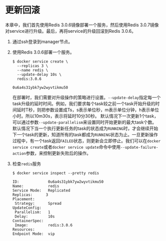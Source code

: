 # 更新回滚

本章中，我们首先使用Redis 3.0.6镜像部署一个服务，然后使用Redis 3.0.7镜像对service进行升级。最后，再将service的升级回滚到Redis 3.0.6。

1. 通过ssh登录到manager节点。

2. 使用Redis 3.0.6部署一个服务。

    ```
    $ docker service create \
      --replicas 3 \
      --name redis \
      --update-delay 10s \
      redis:3.0.6

    0u6a4s31ybk7yw2wyvtikmu50
    ```
    在部署时，我们需要对升级操作的策略进行设置。`--update-delay`指定每一个task升级的延时时间。例如，我们要求每个task较之前一个task开始升级的时间延时T秒，则把参数设置成Ts，s表示单位秒，m表示单位分钟，h表示单位小时。所以10m30s，表示将延时10分30秒。
    默认情况下一次更新1个task，可以通过参数`--update-parallelism`来设置同时开始更新的最大task个数。
    默认情况下当一个执行更新任务的task的状态成为`RUNNING`时，才会继续开始下一个task的更新，知道所有的task都成为`RUNNING`状态为止。一旦更新操作过程中，有一个task返回`FAILED`状态，则更新会立即停止。我们可以在`docker service create`或者`docker service update`命令中使用`--update-failure-action`参数，来控制更新失败后的操作。
    
3. 检查`redis`服务

    ```
    $ docker service inspect --pretty redis

    ID:             0u6a4s31ybk7yw2wyvtikmu50
    Name:           redis
    Service Mode:   Replicated
    Replicas:      3
    Placement:
     Strategy:	    Spread
    UpdateConfig:
     Parallelism:   1
     Delay:         10s
    ContainerSpec:
     Image:         redis:3.0.6
    Resources:
    Endpoint Mode:  vip
    ```
    